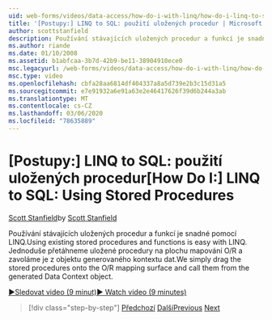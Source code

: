 ```yaml
---
uid: web-forms/videos/data-access/how-do-i-with-linq/how-do-i-linq-to-sql-using-stored-procedures
title: '[Postupy:] LINQ to SQL: použití uložených procedur | Microsoft Docs'
author: scottstanfield
description: Používání stávajících uložených procedur a funkcí je snadné pomocí LINQ. Jednoduše přetáhneme uložené procedury na plochu mapování O/R a budeme je volat ze sady GE...
ms.author: riande
ms.date: 01/10/2008
ms.assetid: b1abfcaa-3b7d-42b9-be11-38904910ece0
msc.legacyurl: /web-forms/videos/data-access/how-do-i-with-linq/how-do-i-linq-to-sql-using-stored-procedures
msc.type: video
ms.openlocfilehash: cbfa28aa6814df404337a8a5d739e2b3c15d31a5
ms.sourcegitcommit: e7e91932a6e91a63e2e46417626f39d6b244a3ab
ms.translationtype: MT
ms.contentlocale: cs-CZ
ms.lasthandoff: 03/06/2020
ms.locfileid: "78635889"
---
```

# <a name="how-do-i-linq-to-sql-using-stored-procedures"></a><span data-ttu-id="15668-104">[Postupy:] LINQ to SQL: použití uložených procedur</span><span class="sxs-lookup"><span data-stu-id="15668-104">[How Do I:] LINQ to SQL: Using Stored Procedures</span></span>

<span data-ttu-id="15668-105">[Scott Stanfield](https://github.com/scottstanfield)</span><span class="sxs-lookup"><span data-stu-id="15668-105">by [Scott Stanfield](https://github.com/scottstanfield)</span></span>

<span data-ttu-id="15668-106">Používání stávajících uložených procedur a funkcí je snadné pomocí LINQ.</span><span class="sxs-lookup"><span data-stu-id="15668-106">Using existing stored procedures and functions is easy with LINQ.</span></span> <span data-ttu-id="15668-107">Jednoduše přetáhneme uložené procedury na plochu mapování O/R a zavoláme je z objektu generovaného kontextu dat.</span><span class="sxs-lookup"><span data-stu-id="15668-107">We simply drag the stored procedures onto the O/R mapping surface and call them from the generated Data Context object.</span></span>

[<span data-ttu-id="15668-108">&#9654;Sledovat video (9 minut)</span><span class="sxs-lookup"><span data-stu-id="15668-108">&#9654; Watch video (9 minutes)</span></span>](https://channel9.msdn.com/Blogs/ASP-NET-Site-Videos/how-do-i-linq-to-sql-using-stored-procedures)

> [!div class="step-by-step"]
> <span data-ttu-id="15668-109">[Předchozí](how-do-i-linq-to-sql-custom-linqdatasource.md)
> [Další](how-do-i-linq-to-sql-updating-with-stored-procedures.md)</span><span class="sxs-lookup"><span data-stu-id="15668-109">[Previous](how-do-i-linq-to-sql-custom-linqdatasource.md)
[Next](how-do-i-linq-to-sql-updating-with-stored-procedures.md)</span></span>
